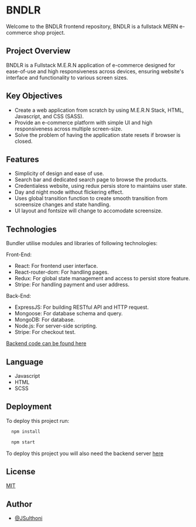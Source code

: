 # BNDLR

Welcome to the BNDLR frontend repository, BNDLR is a fullstack MERN e-commerce shop project.

## Project Overview
BNDLR is a Fullstack M.E.R.N application of e-commerce designed for ease-of-use and high responsiveness across devices, ensuring website's interface and functionality to various screen sizes.

## Key Objectives
* Create a web application from scratch by using M.E.R.N Stack, HTML, Javascript, and CSS (SASS).
* Provide an e-commerce platform with simple UI and high responsiveness across multiple screen-size.
* Solve the problem of having the application state resets if browser is closed.

## Features
* Simplicity of design and ease of use.
* Search bar and dedicated search page to browse the products.
* Credentialess website, using redux persis store to maintains user state.
* Day and night mode without flickering effect.
* Uses global transition function to create smooth transition from screensize changes and state handling.
* UI layout and fontsize will change to accomodate screensize.

## Technologies
Bundler utilise modules and libraries of following technologies:

Front-End:
* React: For frontend user interface.
* React-router-dom: For handling pages.
* Redux: For global state management and access to persist store feature.
* Stripe: For handling payment and user address.

Back-End:
* ExpressJS: For building RESTful API and HTTP request.
* Mongoose: For database schema and query.
* MongoDB: For database.
* Node.js: For server-side scripting.
* Stripe: For checkout test.

[Backend code can be found here](https://github.com/JSulthoni/BUNDLER-backend)

## Language
* Javascript
* HTML
* SCSS

## Deployment
To deploy this project run:

```bash
  npm install
```

```bash
  npm start
```

To deploy this project you will also need the backend server [here](https://github.com/JSulthoni/BUNDLER-backend)

## License
[MIT](https://choosealicense.com/licenses/mit/)


## Author
- [@JSulthoni](https://www.github.com/JSulthoni)
